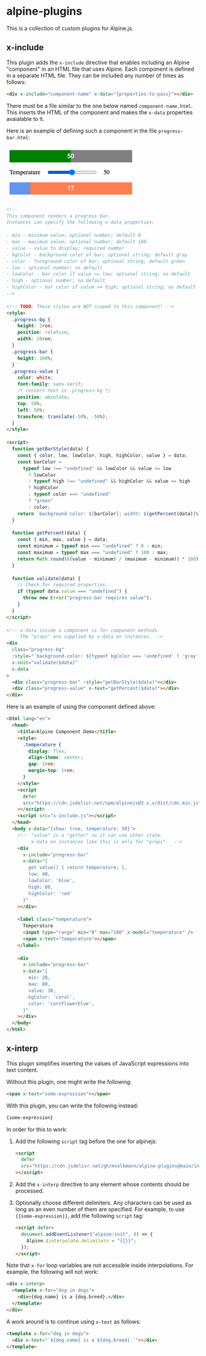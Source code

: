# alpine-plugins

This is a collection of custom plugins for Alpine.js.

## x-include

This plugin adds the `x-include` directive that enables
including an Alpine "component" in an HTML file that uses Alpine.
Each component is defined in a separate HTML file.
They can be included any number of times as follows:

```html
<div x-include="component-name" x-data="{properties-to-pass}"></div>
```

There must be a file similar to the one below named `component-name.html`.
This inserts the HTML of the component and
makes the `x-data` properties avaialable to it.

Here is an example of defining such a component
in the file `progress-bar.html`:

![x-include demo](/alpine-x-include.png)

```html
<!--
This component renders a progress bar.
Instances can specify the following x-data properties:

- min - minimum value; optional number; default 0
- max - maximum value; optional number; default 100
- value - value to display; required number
- bgColor - background color of bar; optional string; default gray
- color - foreground color of bar; optional string; default green
- low - optional number; no default
- lowColor - bar color if value <= low; optional string; no default
- high - optional number; no default
- highColor - bar color if value >= high; optional string; no default
-->

<!-- TODO: These styles are NOT scoped to this component! -->
<style>
  .progress-bg {
    height: 2rem;
    position: relative;
    width: 20rem;
  }
  .progress-bar {
    height: 100%;
  }
  .progress-value {
    color: white;
    font-family: sans-serif;
    /* centers text in .progress-bg */
    position: absolute;
    top: 50%;
    left: 50%;
    transform: translate(-50%, -50%);
  }
</style>

<script>
  function getBarStyle(data) {
    const { color, low, lowColor, high, highColor, value } = data;
    const barColor =
      typeof low !== "undefined" && lowColor && value <= low
        ? lowColor
        : typeof high !== "undefined" && highColor && value >= high
        ? highColor
        : typeof color === "undefined"
        ? "green"
        : color;
    return `background-color: ${barColor}; width: ${getPercent(data)}%`;
  }

  function getPercent(data) {
    const { min, max, value } = data;
    const minimum = typeof min === "undefined" ? 0 : min;
    const maximum = typeof max === "undefined" ? 100 : max;
    return Math.round(((value - minimum) / (maximum - minimum)) * 100);
  }

  function validate(data) {
    // Check for required properties.
    if (typeof data.value === "undefined") {
      throw new Error("progress-bar requires value");
    }
  }
</script>

<!-- x-data inside a component is for component methods.
     The "props" are supplied by x-data on instances. -->
<div
  class="progress-bg"
  :style="`background-color: ${typeof bgColor === 'undefined' ? 'gray' : bgColor}`"
  x-init="validate($data)"
  x-data
>
  <div class="progress-bar" :style="getBarStyle($data)"></div>
  <div class="progress-value" x-text="getPercent($data)"></div>
</div>
```

Here is an example of using the component defined above:

```html
<html lang="en">
  <head>
    <title>Alpine Component Demo</title>
    <style>
      .temperature {
        display: flex;
        align-items: center;
        gap: 1rem;
        margin-top: 1rem;
      }
    </style>
    <script
      defer
      src="https://cdn.jsdelivr.net/npm/alpinejs@3.x.x/dist/cdn.min.js"
    ></script>
    <script src="x-include.js"></script>
  </head>
  <body x-data="{show: true, temperature: 50}">
    <!-- "value" is a "getter" so it can use other state.
         x-data on instances like this is only for "props".  -->
    <div
      x-include="progress-bar"
      x-data="{
        get value() { return temperature; },
        low: 40,
        lowColor: 'blue',
        high: 80,
        highColor: 'red'
      }"
    ></div>

    <label class="temperature">
      Temperature
      <input type="range" min="0" max="100" x-model="temperature" />
      <span x-text="temperature"></span>
    </label>

    <div
      x-include="progress-bar"
      x-data="{
        min: 20,
        max: 80,
        value: 30,
        bgColor: 'coral',
        color: 'cornflowerblue',
      }"
    ></div>
  </body>
</html>
```

## x-interp

This plugin simplifies inserting the values of JavaScript expressions into text content.

Without this plugin, one might write the following:

```html
<span x-text="some-expression"></span>
```

With this plugin, you can write the following instead:

```html
{some-expression}
```

In order for this to work:

1. Add the following `script` tag before the one for alpinejs:

   ```html
   <script
     defer
     src="https://cdn.jsdelivr.net/gh/mvolkmann/alpine-plugins@main/interpolate.js"
   ></script>
   ```

1. Add the `x-interp` directive to any element
   whose contents should be processed.

1. Optionally choose different delimiters.
   Any characters can be used as long as
   an even number of them are specified.
   For example, to use `{{some-expression}}`,
   add the following `script` tag:

   ```html
   <script defer>
     document.addEventListener("alpine:init", () => {
       Alpine.$interpolate.delimiters = "{{}}";
     });
   </script>
   ```

Note that `x-for` loop variables are not accessible inside interpolations.
For example, the following will not work:

```html
<div x-interp>
  <template x-for="dog in dogs">
    <div>{dog.name} is a {dog.breed}.</div>
  </template>
</div>
```

A work around is to continue using `x-text` as follows:

```html
<template x-for="dog in dogs">
  <div x-text="`${dog.name} is a ${dog.breed}.`"></div>
</template>
```
